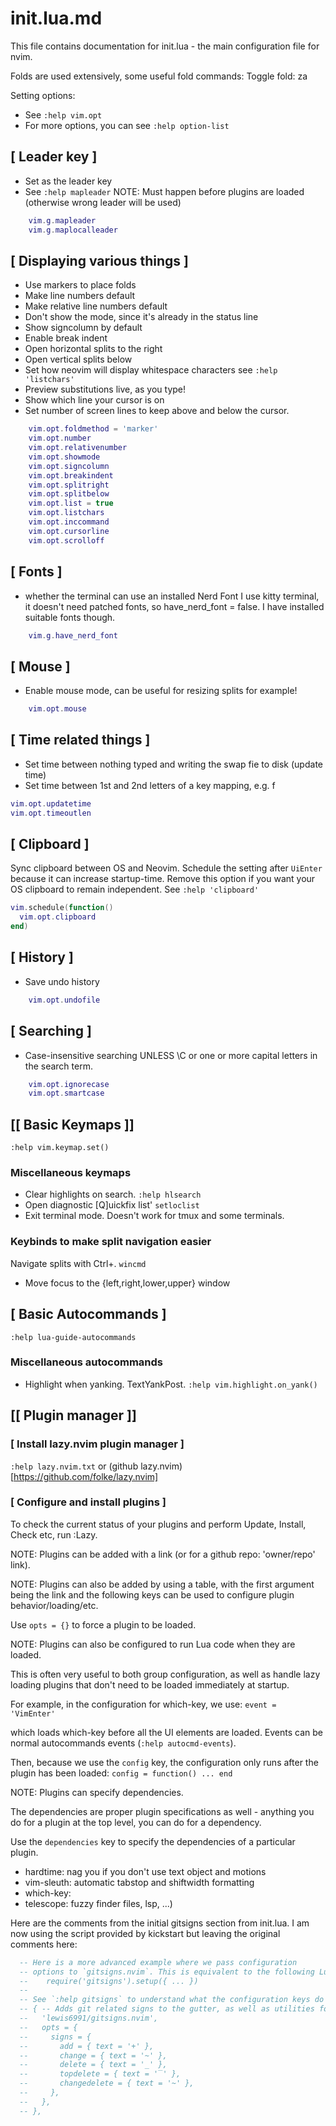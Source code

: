 # init.lua.md

This file contains documentation for init.lua - the main 
configuration file for nvim.

Folds are used extensively, some useful fold commands:
Toggle fold: za

Setting options: 
* See `:help vim.opt`
* For more options, you can see `:help option-list`

## [ Leader key ]

* Set <space> as the leader key
* See `:help mapleader`
NOTE: Must happen before plugins are loaded (otherwise wrong leader will be used)

``` lua
    vim.g.mapleader
    vim.g.maplocalleader
```

## [ Displaying various things ] 

* Use markers to place folds
* Make line numbers default
* Make relative line numbers default
* Don't show the mode, since it's already in the status line
* Show signcolumn by default
* Enable break indent
* Open horizontal splits to the right
* Open vertical splits below
* Set how neovim will display whitespace characters see `:help 'listchars'`
* Preview substitutions live, as you type!
* Show which line your cursor is on
* Set number of screen lines to keep above and below the cursor.

``` lua
    vim.opt.foldmethod = 'marker'
    vim.opt.number
    vim.opt.relativenumber
    vim.opt.showmode
    vim.opt.signcolumn
    vim.opt.breakindent
    vim.opt.splitright
    vim.opt.splitbelow
    vim.opt.list = true
    vim.opt.listchars
    vim.opt.inccommand
    vim.opt.cursorline
    vim.opt.scrolloff
```

## [ Fonts ] 

* whether the terminal can use an installed Nerd Font 
I use kitty terminal, it doesn't need patched fonts, so have_nerd_font = false.
I have installed suitable fonts though.

``` lua
    vim.g.have_nerd_font
```

## [ Mouse ] 

* Enable mouse mode, can be useful for resizing splits for example!

``` lua
    vim.opt.mouse

```
## [ Time related things ]

* Set time between nothing typed and writing the swap fie to disk (update time)
* Set time between 1st and 2nd letters of a key mapping, e.g. <leader>f

``` lua
vim.opt.updatetime
vim.opt.timeoutlen
```

## [ Clipboard ]

Sync clipboard between OS and Neovim. Schedule the setting after `UiEnter` 
because it can increase startup-time. Remove this option if you want your 
OS clipboard to remain independent.  See `:help 'clipboard'`

``` lua
vim.schedule(function()
  vim.opt.clipboard
end)

```

## [ History ]

* Save undo history

``` lua
    vim.opt.undofile
```

## [ Searching ]

* Case-insensitive searching UNLESS \C or one or more capital letters in the search term.

``` lua
    vim.opt.ignorecase
    vim.opt.smartcase
```

## [[ Basic Keymaps ]]
`:help vim.keymap.set()`

### Miscellaneous keymaps
* Clear highlights on search. `:help hlsearch`
* Open diagnostic [Q]uickfix list' `setloclist`
* Exit terminal mode. Doesn't work for tmux and some terminals.

### Keybinds to make split navigation easier
Navigate splits with Ctrl+<hjkl>. `wincmd`
* Move focus to the {left,right,lower,upper} window


## [ Basic Autocommands ]
`:help lua-guide-autocommands`

### Miscellaneous autocommands
* Highlight when yanking. TextYankPost. `:help vim.highlight.on_yank()`

## [[ Plugin manager ]]

### [ Install lazy.nvim plugin manager ]
`:help lazy.nvim.txt` or (github lazy.nvim)[https://github.com/folke/lazy.nvim]

### [ Configure and install plugins ]

To check the current status of your plugins and perform Update, Install, Check
etc, run :Lazy.

NOTE: Plugins can be added with a link (or for a github repo: 'owner/repo'
link).

NOTE: Plugins can also be added by using a table, with the first argument being
the link and the following keys can be used to configure plugin
behavior/loading/etc.

Use `opts = {}` to force a plugin to be loaded.

NOTE: Plugins can also be configured to run Lua code when they are loaded.

This is often very useful to both group configuration, as well as handle lazy
loading plugins that don't need to be loaded immediately at startup.

For example, in the configuration for which-key, we use: `event = 'VimEnter'`

which loads which-key before all the UI elements are loaded. Events can be
normal autocommands events (`:help autocmd-events`).

Then, because we use the `config` key, the configuration only runs after the
plugin has been loaded: `config = function() ... end`

NOTE: Plugins can specify dependencies.

The dependencies are proper plugin specifications as well - anything you do for
a plugin at the top level, you can do for a dependency.

Use the `dependencies` key to specify the dependencies of a particular plugin.

* hardtime: nag you if you don't use text object and motions
* vim-sleuth: automatic tabstop and shiftwidth formatting
* which-key: 
* telescope: fuzzy finder files, lsp, ...)


Here are the comments from the initial gitsigns section from init.lua.
I am now using the script provided by kickstart but leaving the 
original comments here:
``` lua
  -- Here is a more advanced example where we pass configuration
  -- options to `gitsigns.nvim`. This is equivalent to the following Lua:
  --    require('gitsigns').setup({ ... })
  --
  -- See `:help gitsigns` to understand what the configuration keys do
  -- { -- Adds git related signs to the gutter, as well as utilities for managing changes
  --   'lewis6991/gitsigns.nvim',
  --   opts = {
  --     signs = {
  --       add = { text = '+' },
  --       change = { text = '~' },
  --       delete = { text = '_' },
  --       topdelete = { text = '‾' },
  --       changedelete = { text = '~' },
  --     },
  --   },
  -- },
```
 


